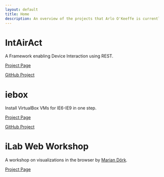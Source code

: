 ```yaml
---
layout: default
title: Home
description: An overview of the projects that Arlo O'Keeffe is currently pursuing.
---
```

# IntAirAct

A Framework enabling Device Interaction using REST.

[Project Page](intairact.html)

[GitHub Project](https://github.com/ase-lab/IntAirAct)

# iebox

Install VirtualBox VMs for IE6-IE9 in one step.

[Project Page](iebox.html)

[GitHub Project](https://github.com/ArloL/iebox)

# iLab Web Workshop

A workshop on visualizations in the browser by [Marian Dörk](http://mariandoerk.de/).

[Project Page](ilabwebworkshop)
